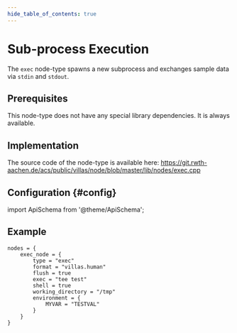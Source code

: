 ```yaml
---
hide_table_of_contents: true
---
```


# Sub-process Execution

The `exec` node-type spawns a new subprocess and exchanges sample data via `stdin` and `stdout`.

## Prerequisites

This node-type does not have any special library dependencies. It is always available.

## Implementation

The source code of the node-type is available here:
https://git.rwth-aachen.de/acs/public/villas/node/blob/master/lib/nodes/exec.cpp

## Configuration {#config}

import ApiSchema from '@theme/ApiSchema';

<ApiSchema example pointer="#/components/schemas/exec" />

## Example

``` url="external/node/etc/examples/nodes/exec.conf" title="node/etc/examples/nodes/exec.conf"
nodes = {
	exec_node = {
		type = "exec"
		format = "villas.human"
		flush = true
		exec = "tee test"
		shell = true
		working_directory = "/tmp"
		environment = {
			MYVAR = "TESTVAL"
		}
	}
}
```
